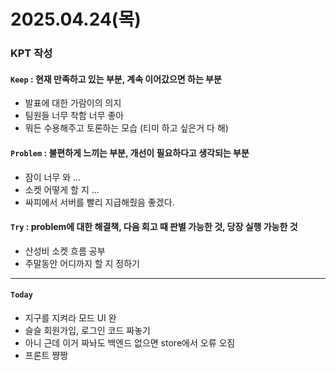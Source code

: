 # 2025.04.24(목)

### KPT 작성

#### `Keep` : 현재 만족하고 있는 부분, 계속 이어갔으면 하는 부분
- 발표에 대한 가람이의 의지
- 팀원들 너무 착함 너무 좋아
- 뭐든 수용해주고 토론하는 모습 (티미 하고 싶은거 다 해)

#### `Problem` : 불편하게 느끼는 부분, 개선이 필요하다고 생각되는 부분
- 잠이 너무 와 ...
- 소켓 어떻게 할 지 ...
- 싸피에서 서버를 빨리 지급해줬음 좋겠다.

#### `Try` : problem에 대한 해결책, 다음 회고 때 판별 가능한 것, 당장 실행 가능한 것
- 산성비 소켓 흐름 공부
- 주말동안 어디까지 할 지 정하기 

---
#### `Today`
- 지구를 지켜라 모드 UI 완
- 슬슬 회원가입, 로그인 코드 짜놓기 
- 아니 근데 이거 짜놔도 백엔드 없으면 store에서 오류 오짐
- 프론트 쨩짱 



